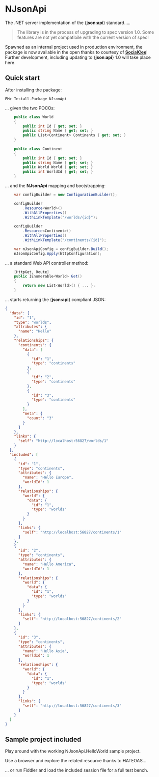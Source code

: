 # NJsonApi
The .NET server implementation of the {**json:api**} standard.....

> The library is in the process of upgrading to spec version 1.0. Some features are not yet compatibile with the current version of spec!

Spawned as an internal project used in production environment, the package is now available in the open thanks to courtesy of [**SocialCee**](http://socialcee.com)! Further development, including updating to {**json:api**} 1.0 will take place here.
## Quick start
After installing the package:
```
PM> Install-Package NJsonApi
```

... given the two POCOs:
```cs
    public class World
    {
        public int Id { get; set; }
        public string Name { get; set; }
        public List<Continent> Continents { get; set; }
    }
	
	public class Continent
    {
        public int Id { get; set; }
        public string Name { get; set; }
        public World World { get; set; }
        public int WorldId { get; set; }
    }
```

... and the **NJsonApi** mapping and bootstrapping:
```cs
	var configBuilder = new ConfigurationBuilder();

	configBuilder
		.Resource<World>()
		.WithAllProperties()
		.WithLinkTemplate("/worlds/{id}");
		
	configBuilder
		.Resource<Continent>()
		.WithAllProperties()
		.WithLinkTemplate("/continents/{id}");

	var nJsonApiConfig = configBuilder.Build();
	nJsonApiConfig.Apply(httpConfiguration);
```

... a standard Web API controller method:
```cs
	[HttpGet, Route]
	public IEnumerable<World> Get()
	{
		return new List<World>() { ... };
	}
```

... starts returning the {**json:api**} compliant JSON:
```json
{
  "data": {
    "id": "1",
    "type": "worlds",
    "attributes": {
      "name": "Hello"
    },
    "relationships": {
      "continents": {
        "data": [
          {
            "id": "1",
            "type": "continents"
          },
          {
            "id": "2",
            "type": "continents"
          },
          {
            "id": "3",
            "type": "continents"
          }
        ],
        "meta": {
          "count": "3"
        }
      }
    },
    "links": {
      "self": "http://localhost:56827/worlds/1"
    }
  },
  "included": [
    {
      "id": "1",
      "type": "continents",
      "attributes": {
        "name": "Hello Europe",
        "worldId": 1
      },
      "relationships": {
        "world": {
          "data": {
            "id": "1",
            "type": "worlds"
          }
        }
      },
      "links": {
        "self": "http://localhost:56827/continents/1"
      }
    },
    {
      "id": "2",
      "type": "continents",
      "attributes": {
        "name": "Hello America",
        "worldId": 1
      },
      "relationships": {
        "world": {
          "data": {
            "id": "1",
            "type": "worlds"
          }
        }
      },
      "links": {
        "self": "http://localhost:56827/continents/2"
      }
    },
    {
      "id": "3",
      "type": "continents",
      "attributes": {
        "name": "Hello Asia",
        "worldId": 1
      },
      "relationships": {
        "world": {
          "data": {
            "id": "1",
            "type": "worlds"
          }
        }
      },
      "links": {
        "self": "http://localhost:56827/continents/3"
      }
    }
  ]
}
```

## Sample project included
Play around with the working NJsonApi.HelloWorld sample project.

Use a browser and explore the related resource thanks to HATEOAS...

... or run Fiddler and load the included session file for a full test bench.
